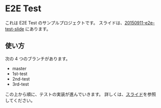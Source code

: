 E2E Test
====

これは E2E Test のサンプルプロジェクトです。
スライドは、[20150911-e2e-test-slide](https://github.com/tokushimarb/20150911-e2e-test-slide) にあります。

## 使い方

次の 4 つのブランチがあります。

* master
* 1st-test
* 2nd-test
* 3rd-test

この上から順に、テストの実装が進んでいきます。
詳しくは、[スライド](https://github.com/tokushimarb/20150911-e2e-test-slide)を参照してください。
